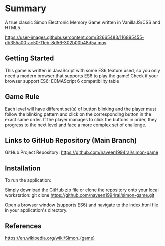 # Summary
A true classic Simon Electronic Memory Game written in VanillaJS/CSS and HTML5.


https://user-images.githubusercontent.com/32665483/116895455-db355a00-ac50-11eb-8d56-302b00b48d5a.mov



## Getting Started
This game is written in JavaScript with some ES6 feature used, so you only need a modern browser that supports ES6 to play the game! Check if your browser support ES6: ECMAScript 6 compatibility table

## Game Rule
Each level will have different set(s) of button blinking and the player must follow the blinking pattern and click on the corresponding button in the exact same order. If the player manages to click the buttons in order, they progress to the next level and face a more complex set of challenge.

## Links to GitHub Repository (Main Branch)
GitHub Project Repository: https://github.com/naveen1994rai/simon-game

## Installation
To run the application:

Simply download the GitHub zip file or clone the repository onto your local workstation:
git clone https://github.com/naveen1994rai/simon-game.git

Open a browser window (supports ES6) and navigate to the index.html file in your application's directory.

## References
https://en.wikipedia.org/wiki/Simon_(game)
